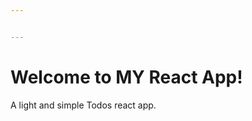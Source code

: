 ```yaml
---


---
```


<h1 id="welcome-to-my-react-app">Welcome to MY React App!</h1>
<p>A light and simple Todos react app.</p>

